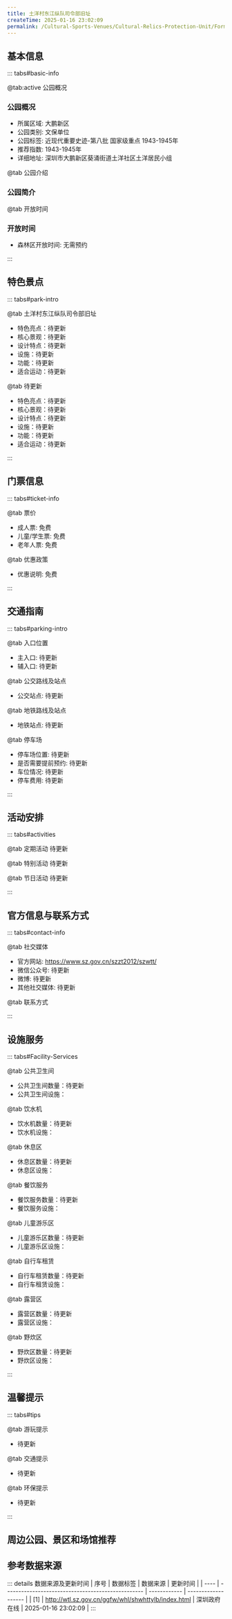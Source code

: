 ```yaml
---
title: 土洋村东江纵队司令部旧址
createTime: 2025-01-16 23:02:09
permalink: /Cultural-Sports-Venues/Cultural-Relics-Protection-Unit/Former-site-of-Dongjiang-Column-Headquarters-in-Tuyang-Village/
---
```



<script setup>
import ImageSwiper from '/.vuepress/theme/components/ImageSwiper.vue'
// 轮播图数据
const swiperItems = [
    {
                link: 'https://www.sz.gov.cn/img/4/4108/4108921/11171158.jpg',
                title: '土洋村东江纵队司令部旧址',
                description: '',
                author: '深圳政府在线',
                date: '2025/01/16'
                },
  {
                link: 'https://www.sz.gov.cn/img/4/4108/4108921/11171158.jpg',
                title: '土洋村东江纵队司令部旧址',
                description: '',
                author: '深圳政府在线',
                date: '2025/01/16'
                }
]
// 配置项
const swiperConfig = {
  height: 500,
  showInfo: true
}
</script>
<!-- 轮播图组件 -->
<ImageSwiper :items="swiperItems" :config="swiperConfig" />



## 基本信息

::: tabs#basic-info

@tab:active 公园概况
### 公园概况
- 所属区域: 大鹏新区
- 公园类别: 文保单位
- 公园标签: 近现代重要史迹-第八批 国家级重点 1943-1945年
- 推荐指数: 1943-1945年
- 详细地址: 深圳市大鹏新区葵涌街道土洋社区土洋居民小组

@tab 公园介绍
### 公园简介
@tab 开放时间
### 开放时间
- 森林区开放时间: 无需预约

:::

## 特色景点

::: tabs#park-intro

@tab 土洋村东江纵队司令部旧址
<ImageCard
image="https://www.sz.gov.cn/img/4/4108/4108921/11171158.jpg"
    title="土洋村东江纵队司令部旧址"
    description="0"
    date=""
    author="深圳政府在线"
/>


- 特色亮点：待更新
- 核心景观：待更新
- 设计特点：待更新
- 设施：待更新
- 功能：待更新
- 适合运动：待更新

@tab 待更新
<ImageCard
image="https://www.sz.gov.cn/img/4/4108/4108921/11171158.jpg"
    title="土洋村东江纵队司令部旧址"
    description="0"
    date=""
    author="深圳政府在线"
/>


- 特色亮点：待更新
- 核心景观：待更新
- 设计特点：待更新
- 设施：待更新
- 功能：待更新
- 适合运动：待更新

:::

## 门票信息

::: tabs#ticket-info

@tab 票价
- 成人票: 免费
- 儿童/学生票: 免费
- 老年人票: 免费

@tab 优惠政策
- 优惠说明: 免费

:::

## 交通指南

::: tabs#parking-intro

@tab 入口位置
- 主入口: 待更新
- 辅入口: 待更新

@tab 公交路线及站点
- 公交站点: 待更新

@tab 地铁路线及站点
- 地铁站点: 待更新

@tab 停车场
- 停车场位置: 待更新
- 是否需要提前预约: 待更新
- 车位情况: 待更新
- 停车费用: 待更新

:::

## 活动安排

::: tabs#activities

@tab 定期活动
待更新

@tab 特别活动
待更新

@tab 节日活动
待更新

:::

## 官方信息与联系方式

::: tabs#contact-info

@tab 社交媒体
- 官方网站: https://www.sz.gov.cn/szzt2012/szwtt/
- 微信公众号: 待更新
- 微博: 待更新
- 其他社交媒体: 待更新

@tab 联系方式

:::

## 设施服务

::: tabs#Facility-Services

@tab 公共卫生间
- 公共卫生间数量：待更新
- 公共卫生间设施：

@tab 饮水机
- 饮水机数量：待更新
- 饮水机设施：

@tab 休息区
- 休息区数量：待更新
- 休息区设施：

@tab 餐饮服务
- 餐饮服务数量：待更新
- 餐饮服务设施：

@tab 儿童游乐区
- 儿童游乐区数量：待更新
- 儿童游乐区设施：

@tab 自行车租赁
- 自行车租赁数量：待更新
- 自行车租赁设施：

@tab 露营区
- 露营区数量：待更新
- 露营区设施：

@tab 野炊区
- 野炊区数量：待更新
- 野炊区设施：

:::

## 温馨提示

::: tabs#tips

@tab 游玩提示
- 待更新

@tab 交通提示
- 待更新

@tab 环保提示
- 待更新

:::

## 周边公园、景区和场馆推荐

<CardGrid>
  <ImageCard
        image="https://www.sz.gov.cn/img/4/4108/4108921/11171158.jpg"
        title="大万世居"
        description="0"
        href="/Cultural-Sports-Venues/Cultural-Relics-Protection-Unit/Dawan-Family-Residence/"
        author="待更新"
        date="2025/01/02"
      />
      <ImageCard
        image="https://www.sz.gov.cn/img/4/4108/4108921/11171158.jpg"
        title="大万世居"
        description="0"
        href="/Cultural-Sports-Venues/Cultural-Relics-Protection-Unit/Dawan-Family-Residence/"
        author="待更新"
        date="2025/01/02"
      />
    </CardGrid>


## 参考数据来源

::: details 数据来源及更新时间
| 序号 | 数据标签                                           | 数据来源     | 更新时间            |
| ---- | -------------------------------------------------- | ------------ | ------------------- |
| [1]  | http://wtl.sz.gov.cn/ggfw/whl/shwhttylb/index.html | 深圳政府在线 | 2025-01-16 23:02:09 |
:::

